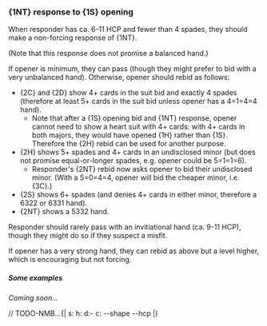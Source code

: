 ### <a name="1NT_response_to_1S_opening"> {1NT} response to {1S} opening

When responder has ca. 6-11 HCP and fewer than 4 spades, they should make a non-forcing response of {1NT}.

(Note that this response does not promise a balanced hand.)

If opener is minimum, they can pass (though they might prefer to bid with a very unbalanced hand). Otherwise, opener should rebid as follows:

- {2C} and {2D} show 4+ cards in the suit bid and exactly 4 spades (therefore at least 5+ cards in the suit bid unless opener has a 4=1=4=4 hand).
    - Note that after a {1S} opening bid and {1NT} response, opener cannot need to show a heart suit with 4+ cards: with 4+ cards in both majors, they would have opened {1H} rather than {1S}. Therefore the {2H} rebid can be used for another purpose.
- {2H} shows 5+ spades and 4+ cards in an undisclosed minor (but does not promise equal-or-longer spades, e.g. opener could be 5=1=1=6).
    - Responder's {2NT} rebid now asks opener to bid their undisclosed minor. (With a 5=0=4=4, opener will bid the cheaper minor, i.e. {3C}.)
- {2S} shows 6+ spades (and denies 4+ cards in either minor, therefore a 6322 or 6331 hand).
- {2NT} shows a 5332 hand.

Responder should rarely pass with an invitiational hand (ca. 9-11 HCP), though they might do so if they suspect a misfit.

If opener has a very strong hand, they can rebid as above but a level higher, which is encouraging but not forcing.

##### Some examples

_Coming soon..._

// TODO-NMB...{| s: h: d:- c: --shape --hcp |}
